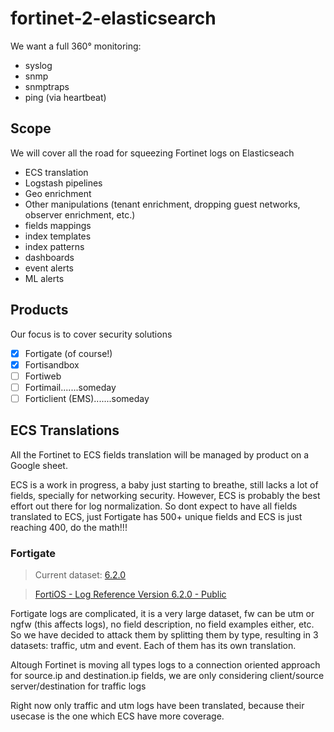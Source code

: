 # fortinet-2-elasticsearch
We want a full 360° monitoring: 
* syslog
* snmp
* snmptraps
* ping (via heartbeat)

## Scope
We will cover all the road for squeezing Fortinet logs on Elasticseach
* ECS translation
* Logstash pipelines
* Geo enrichment
* Other manipulations (tenant enrichment, dropping guest networks, observer enrichment, etc.)
* fields mappings
* index templates
* index patterns
* dashboards
* event alerts
* ML alerts

## Products 
Our focus is to cover security solutions
- [x] Fortigate (of course!)
- [x] Fortisandbox
- [ ] Fortiweb
- [ ] Fortimail.......someday
- [ ] Forticlient (EMS).......someday

## ECS Translations
All the Fortinet to ECS fields translation will be managed by product on a Google sheet.

ECS is a work in progress, a baby just starting to breathe, still lacks a lot of fields, specially for networking security. However, ECS is probably the best effort out there for log normalization. 
So dont expect to have all fields translated to ECS, just Fortigate has 500+ unique fields and ECS is just reaching 400, do the math!!!

### Fortigate
> Current dataset: [6.2.0](https://fortinetweb.s3.amazonaws.com/docs.fortinet.com/v2/attachments/be3d0e3d-4b62-11e9-94bf-00505692583a/FortiOS_6.2.0_Log_Reference.pdf)

> [FortiOS - Log Reference Version 6.2.0 - Public](https://docs.google.com/spreadsheets/d/1hZYIcozgZQhyXTekOJbXujFBAN-YnJ2cQFP_T0ejuio/edit?usp=sharing)

Fortigate logs are complicated, it is a very large dataset, fw can be utm or ngfw (this affects logs), no field description, no field examples either, etc. So we have decided to attack them by splitting them by type, resulting in 3 datasets: traffic, utm and event. Each of them has its own translation.

Altough Fortinet is moving all types logs to a connection oriented approach for source.ip and destination.ip fields, we are only considering client/source server/destination for traffic logs

Right now only traffic and utm logs have been translated, because their usecase is the one which ECS have more coverage.
